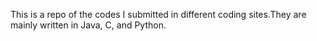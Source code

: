 This is a repo of the codes I submitted in different coding sites.They are mainly written in Java, C, and Python.
